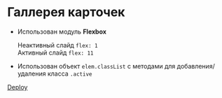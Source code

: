 # Галлерея карточек

- Использован модуль **Flexbox**

   Неактивный слайд ```flex: 1``` <br>
   Активный слайд ```flex: 11```
   
- Использован объект ```elem.classList``` с методами для добавления/удаления класса ```.active```

[Deploy](https://chambo015.github.io/projects/cards-gallery/)
